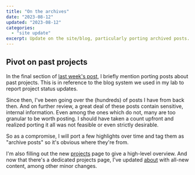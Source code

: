 ```yaml
---
title: "On the archives"
date: "2023-08-12"
updated: "2023-08-12"
categories: 
  - "site update"
excerpt: Update on the site/blog, particularly porting archived posts.
---
```


## Pivot on past projects

In the final section of [last week's post](/blog/initial-release), I briefly mention porting posts about past projects. This is in reference to the blog system we used in my lab to report project status updates.

Since then, I've been going over the (hundreds) of posts I have from back then. And on further review, a great deal of these posts contain sensitive, internal information. Even among the ones which do not, many are too granular to be worth posting. I should have taken a count upfront and realized porting it all was not feasible or even strictly desirable.

So as a compromise, I will port a few highlights over time and tag them as "archive posts" so it's obvious where they're from.

I'm also filling out the new [projects](/projects) page to give a high-level overview. And now that there's a dedicated projects page, I've updated [about](/about) with all-new content, among other minor changes.
